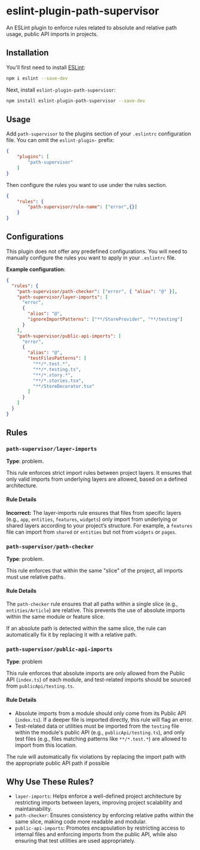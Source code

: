 # eslint-plugin-path-supervisor

An ESLint plugin to enforce rules related to absolute and relative path usage, public API imports in projects.

## Installation

You'll first need to install [ESLint](https://eslint.org/):

```sh
npm i eslint --save-dev
```

Next, install `eslint-plugin-path-supervisor`:

```sh
npm install eslint-plugin-path-supervisor --save-dev
```

## Usage

Add `path-supervisor` to the plugins section of your `.eslintrc` configuration file. You can omit the `eslint-plugin-` prefix:

```json
{
    "plugins": [
        "path-supervisor"
    ]
}
```

Then configure the rules you want to use under the rules section.

```json
{
    "rules": {
        "path-supervisor/rule-name": ["error",{}]
    }
}
```

## Configurations

This plugin does not offer any predefined configurations. 
You will need to manually configure the rules you want to apply in your `.eslintrc` file.

**Example configuration**:
```json
{
  "rules": {
    "path-supervisor/path-checker": ["error", { "alias": "@" }],
    "path-supervisor/layer-imports": [
      "error",
      {
        "alias": "@",
        "ignoreImportPatterns": ["**/StoreProvider", "**/testing"]
      }
    ],
    "path-supervisor/public-api-imports": [
      "error",
      {
        "alias": "@",
        "testFilesPatterns": [
          "**/*.test.*",
          "**/*.testing.ts",
          "**/*.story.*",
          "**/*.stories.tsx",
          "**/StoreDecorator.tsx"
        ]
      }
    ]
  }
}
```


## Rules

### `path-supervisor/layer-imports`

**Type**: problem.


This rule enforces strict import rules between project layers. It ensures that only valid imports from underlying layers are allowed, based on a defined architecture.
#### Rule Details

**Incorrect:**
The layer-imports rule ensures that files from specific layers (e.g., `app`, `entities`, `features`, `widgets`) only import from underlying or shared layers according to your project’s structure. 
For example, a `features` file can import from `shared` or `entities` but not from `widgets` or `pages`.



### `path-supervisor/path-checker`

**Type**: problem.

This rule enforces that within the same "slice" of the project, all imports must use relative paths.

#### Rule Details
The `path-checker` rule ensures that all paths within a single slice (e.g., `entities/Article`) are relative. 
This prevents the use of absolute imports within the same module or feature slice.

If an absolute path is detected within the same slice, the rule can automatically fix it by replacing it with a relative path.

### `path-supervisor/public-api-imports`

**Type**: problem

This rule enforces that absolute imports are only allowed from the Public API (`index.ts`) of each module, and test-related imports should be sourced from `publicApi/testing.ts`.

#### Rule Details
- Absolute imports from a module should only come from its Public API (`index.ts`). If a deeper file is imported directly, this rule will flag an error.
- Test-related data or utilities must be imported from the `testing` file within the module's public API (e.g., `publicApi/testing.ts`), and only test files (e.g., files matching patterns like `**/*.test.*`) are allowed to import from this location.


The rule will automatically fix violations by replacing the import path with the appropriate public API path if possible

## Why Use These Rules?
- `layer-imports`: Helps enforce a well-defined project architecture by restricting imports between layers, improving project scalability and maintainability.
- `path-checker`: Ensures consistency by enforcing relative paths within the same slice, making code more readable and modular.
- `public-api-imports`: Promotes encapsulation by restricting access to internal files and enforcing imports from the public API, while also ensuring that test utilities are used appropriately.



